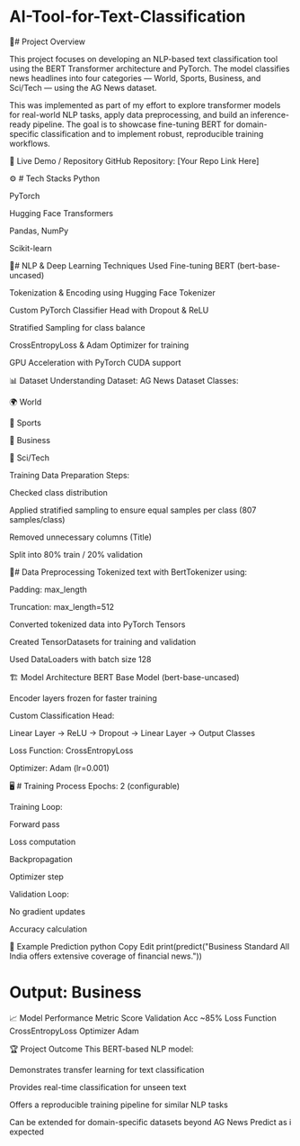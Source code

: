 # AI-Tool-for-Text-Classification
📌# Project Overview

This project focuses on developing an NLP-based text classification tool using the BERT Transformer architecture and PyTorch. The model classifies news headlines into four categories — World, Sports, Business, and Sci/Tech — using the AG News dataset.

This was implemented as part of my effort to explore transformer models for real-world NLP tasks, apply data preprocessing, and build an inference-ready pipeline. The goal is to showcase fine-tuning BERT for domain-specific classification and to implement robust, reproducible training workflows.

🔗 Live Demo / Repository
GitHub Repository: [Your Repo Link Here]


⚙️ # Tech Stacks
Python

PyTorch

Hugging Face Transformers

Pandas, NumPy

Scikit-learn

🧰#  NLP & Deep Learning Techniques Used
Fine-tuning BERT (bert-base-uncased)

Tokenization & Encoding using Hugging Face Tokenizer

Custom PyTorch Classifier Head with Dropout & ReLU

Stratified Sampling for class balance

CrossEntropyLoss & Adam Optimizer for training

GPU Acceleration with PyTorch CUDA support

📊 Dataset Understanding
Dataset: AG News Dataset
Classes:

🌍 World

🏅 Sports

💼 Business

🔬 Sci/Tech

Training Data Preparation Steps:

Checked class distribution

Applied stratified sampling to ensure equal samples per class (807 samples/class)

Removed unnecessary columns (Title)

Split into 80% train / 20% validation

🧠#  Data Preprocessing
Tokenized text with BertTokenizer using:

Padding: max_length

Truncation: max_length=512

Converted tokenized data into PyTorch Tensors

Created TensorDatasets for training and validation

Used DataLoaders with batch size 128

🏗 Model Architecture
BERT Base Model (bert-base-uncased)

Encoder layers frozen for faster training

Custom Classification Head:

Linear Layer → ReLU → Dropout → Linear Layer → Output Classes

Loss Function: CrossEntropyLoss

Optimizer: Adam (lr=0.001)

🖥 # Training Process
Epochs: 2 (configurable)

Training Loop:

Forward pass

Loss computation

Backpropagation

Optimizer step

Validation Loop:

No gradient updates

Accuracy calculation

📌 Example Prediction
python
Copy
Edit
print(predict("Business Standard All India offers extensive coverage of financial news."))
# Output: Business
📈 Model Performance
Metric	Score
Validation Acc	~85%
Loss Function	CrossEntropyLoss
Optimizer	Adam

🏆 Project Outcome
This BERT-based NLP model:

Demonstrates transfer learning for text classification

Provides real-time classification for unseen text

Offers a reproducible training pipeline for similar NLP tasks

Can be extended for domain-specific datasets beyond AG News
Predict as i expected

